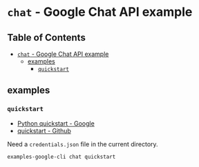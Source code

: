 # `chat` - Google Chat API example

## Table of Contents <!-- omit in toc -->

- [`chat` - Google Chat API example](#chat---google-chat-api-example)
  - [examples](#examples)
    - [`quickstart`](#quickstart)

## examples

### `quickstart`

- [Python quickstart - Google](https://developers.google.com/workspace/chat/api/guides/quickstart/python?hl=ja)
- [quickstart - Github](https://github.com/googleworkspace/python-samples/tree/main/chat/quickstart)

Need a `credentials.json` file in the current directory.

```shell
examples-google-cli chat quickstart
```
